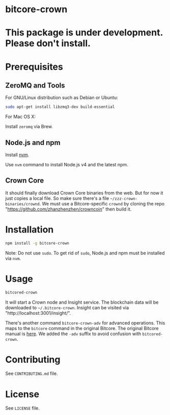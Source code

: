bitcore-crown
=============

# This package is under development. Please don't install.

Prerequisites
=============

ZeroMQ and Tools
----------------

For GNU/Linux distribution such as Debian or Ubuntu:

```bash
sudo apt-get install libzmq3-dev build-essential
```

For Mac OS X:

Install `zeromq` via Brew.

Node.js and npm
---------------

Install [nvm](https://github.com/creationix/nvm).

Use `nvm` command to install Node.js v4 and the latest npm.

Crown Core
----------

It should finally download Crown Core binaries from the web. But for now it just copies a local file. So make sure there's a file `~/zzz-crown-binaries/crownd`. We must use a Bitcore-specific `crownd` by cloning the repo "https://github.com/zhanzhenzhen/crowncoin" then build it.

Installation
============

```bash
npm install -g bitcore-crown
```

Note: Do not use `sudo`. To get rid of `sudo`, Node.js and npm must be installed via `nvm`.

Usage
=====

```bash
bitcored-crown
```

It will start a Crown node and Insight service. The blockchain data will be downloaded to `~/.bitcore-crown`. Insight can be visited via "http://localhost:3001/insight/".

There's another command `bitcore-crown-adv` for advanced operations. This maps to the `bitcore` command in the original Bitcore. The original Bitcore manual is [here](https://bitcore.io/). We added the `-adv` suffix to avoid confusion with `bitcored-crown`.

Contributing
============

See `CONTRIBUTING.md` file.

License
=======

See `LICENSE` file.
